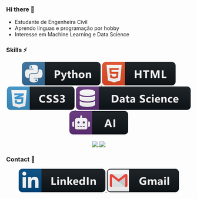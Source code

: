 ### Hi there 👋

* Estudante de Engenheira Civil
* Aprendo línguas e programação por hobby
* Interesse em Machine Learning e Data Science

### Skills ⚡
<p align = "center">
<a href="#">
    <img src="https://github.com/MikeCodesDotNET/ColoredBadges/blob/master/svg/dev/languages/python.svg" alt="Python" style="vertical-align:top margin:6px 4px">
    <img src="https://github.com/MikeCodesDotNET/ColoredBadges/blob/master/svg/dev/languages/html.svg" alt="HTML" style="vertical-align:top margin:6px 4px">
    <img src="https://github.com/MikeCodesDotNET/ColoredBadges/blob/master/svg/dev/languages/css3.svg" alt="CSS" style="vertical-align:top margin:6px 4px">
    <img src="https://github.com/MikeCodesDotNET/ColoredBadges/blob/master/svg/dev/misc/datascience.svg" alt="Data Science" style="vertical-align:top margin:6px 4px">
    <img src="https://github.com/MikeCodesDotNET/ColoredBadges/blob/master/svg/dev/misc/ai.svg" alt="AI" style="vertical-align:top margin:6px 4px">
</a>
</p>
<p align="center">
  <a href="https://github.com/anuraghazra/github-readme-stats">
    <img
      align="center"
      src="https://github-readme-stats.vercel.app/api/top-langs/?username=crazywes&layout=compact"
    />
  </a>
  <a href="https://github.com/anuraghazra/github-readme-stats">
    <img
      align="center"
      height="165"
      src="https://github-readme-stats.vercel.app/api?username=crazywes&count_private=true&show_icons=true&custom_title=Github%20Status&hide=issues"
    />
  </a>
</p>
    
### Contact 📱
<p align = "center">
<a href ="https://www.linkedin.com/in/wes-rod/">
    <img src="https://github.com/MikeCodesDotNET/ColoredBadges/blob/master/svg/social/linkedin.svg" alt="LinkedIn" style="vertical-align:top margin:6px 4px">
</a>
<a href ="mailto: wesleirodrigues042@gmail.com">
    <img src="https://github.com/MikeCodesDotNET/ColoredBadges/blob/master/svg/social/gmail.svg" alt="" style="vertical-align:top margin:6px 4px">
</a>
</p>


